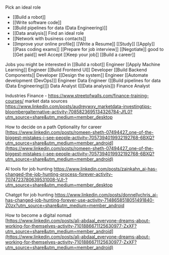 
Pick an ideal role
* [[Build a robot]]
* [[Write software code]]
* [[Build pipelines for data (Data Engineering)]]
* [[Data analysis]]
Find an ideal role
* [[Network with business contacts]]
* [[Improve your online profile]]
[[Write a Resume]]
[[Study]]
[[Apply]]
[[Pass coding exams]]
[[Prepare for job interview]]
[[Negotiate]] good to [[Get paid]] well
Accept
[[Keep your job]]
[[Build a career]]

Jobs you might be interested in
[[Build a robot]] Engineer
[[Apply Machine Learning]] Engineer
[[Build Frontend UI]] Developer
[[Build Backend Components]] Developer
[[Design the system]] Engineer
[[Automate development (DevOps)]] Engineer
Data Engineer ([[Build pipelines for data (Data Engineering)]])
Data Analyst ([[Data analysis]])
Finance Analyst

Industries
Finance - https://www.streetofwalls.com/finance-training-courses/
market data sources
https://www.linkedin.com/posts/audreywxy_marketdata-investingtips-bloombergalternative-activity-7085823695134326784-JfL0?utm_source=share&utm_medium=member_desktop

How to decide on a path
Optionality for career  
[https://www.linkedin.com/posts/romeen-sheth-07494427_one-of-the-biggest-mistakes-i-see-people-activity-7057394019932192768-6BXQ?utm_source=share&utm_medium=member_android](https://www.linkedin.com/posts/romeen-sheth-07494427_one-of-the-biggest-mistakes-i-see-people-activity-7057394019932192768-6BXQ?utm_source=share&utm_medium=member_android)

AI tools for job hunting
https://www.linkedin.com/posts/zainkahn_ai-has-changed-the-job-hunting-process-forever-activity-7074723780639531008-VJI-?utm_source=share&utm_medium=member_desktop

Chatgpt for job hunting
https://www.linkedin.com/posts/donnellychris_ai-has-changed-job-hunting-forever-use-activity-7148658518051491840-Z0zx?utm_source=share&utm_medium=member_android

How to become a digital nomad  
[https://www.linkedin.com/posts/ali-abdaal_everyone-dreams-about-working-for-themselves-activity-7101886671125630977-ZxXF?utm_source=share&utm_medium=member_android](https://www.linkedin.com/posts/ali-abdaal_everyone-dreams-about-working-for-themselves-activity-7101886671125630977-ZxXF?utm_source=share&utm_medium=member_android)